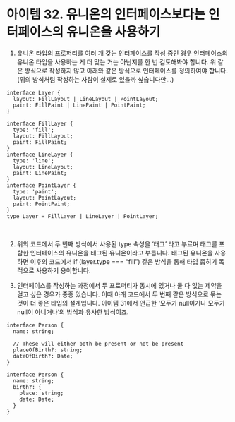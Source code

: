 # 아이템 32. 유니온의 인터페이스보다는 인터페이스의 유니온을 사용하기

1. 유니온 타입의 프로퍼티를 여러 개 갖는 인터페이스를 작성 중인 경우 인터페이스의 유니온 타입을 사용하는 게 더 맞는 거는 아닌지를 한 번 검토해봐야 합니다. 위 같은 방식으로 작성하지 않고 아래와 같은 방식으로 인터페이스를 정의하여야 합니다. (위의 방식처럼 작성하는 사람이 실제로 있을까 싶습니다만...)

```
interface Layer {
  layout: FillLayout | LineLayout | PointLayout;
  paint: FillPaint | LinePaint | PointPaint;
}
```

```
interface FillLayer {
  type: 'fill';
  layout: FillLayout;
  paint: FillPaint;
}
interface LineLayer {
  type: 'line';
  layout: LineLayout;
  paint: LinePaint;
}
interface PointLayer {
  type: 'paint';
  layout: PointLayout;
  paint: PointPaint;
}
type Layer = FillLayer | LineLayer | PointLayer;
```

<br />

2. 위의 코드에서 두 번째 방식에서 사용된 type 속성을 ‘태그’ 라고 부르며 태그를 포함한 인터페이스의 유니온을 태그된 유니온이라고 부릅니다. 태그된 유니온을 사용하면 이후의 코드에서 if (layer.type === “fill”) 같은 방식을 통해 타입 좁히기 목적으로 사용하기 용이합니다.

3. 인터페이스를 작성하는 과정에서 두 프로퍼티가 동시에 있거나 둘 다 없는 제약을 걸고 싶은 경우가 종종 있습니다. 이때 아래 코드에서 두 번째 같은 방식으로 묶는 것이 더 좋은 타입의 설계입니다. 아이템 31에서 언급한 ‘모두가 null이거나 모두가 null이 아니거나’의 방식과 유사한 방식이죠.

```
interface Person {
  name: string;
  
  // These will either both be present or not be present
  placeOfBirth?: string;
  dateOfBirth?: Date;
}
```

```
interface Person {
  name: string;
  birth?: {
    place: string;
    date: Date;
  }
}
```

<br />
